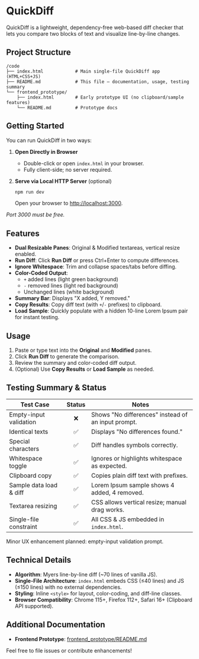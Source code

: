 # QuickDiff

QuickDiff is a lightweight, dependency-free web-based diff checker that lets you compare two blocks of text and visualize line-by-line changes.

## Project Structure

```
/code
├── index.html            # Main single-file QuickDiff app (HTML+CSS+JS)
├── README.md             # This file — documentation, usage, testing summary
└── frontend_prototype/
    ├── index.html        # Early prototype UI (no clipboard/sample features)
    └── README.md         # Prototype docs
```

## Getting Started

You can run QuickDiff in two ways:

1. **Open Directly in Browser**
   - Double-click or open `index.html` in your browser.
   - Fully client-side; no server required.

2. **Serve via Local HTTP Server** (optional)
   ```bash
   npm run dev
   ```
   Open your browser to [http://localhost:3000](http://localhost:3000).

_Port 3000 must be free._

## Features

- **Dual Resizable Panes**: Original & Modified textareas, vertical resize enabled.
- **Run Diff**: Click **Run Diff** or press Ctrl+Enter to compute differences.
- **Ignore Whitespace**: Trim and collapse spaces/tabs before diffing.
- **Color-Coded Output**:
  - `+` added lines (light green background)
  - `-` removed lines (light red background)
  - Unchanged lines (white background)
- **Summary Bar**: Displays "X added, Y removed."
- **Copy Results**: Copy diff text (with `+`/`-` prefixes) to clipboard.
- **Load Sample**: Quickly populate with a hidden 10-line Lorem Ipsum pair for instant testing.

## Usage

1. Paste or type text into the **Original** and **Modified** panes.
2. Click **Run Diff** to generate the comparison.
3. Review the summary and color-coded diff output.
4. (Optional) Use **Copy Results** or **Load Sample** as needed.

## Testing Summary & Status

| Test Case                 | Status | Notes                                               |
|---------------------------|:------:|-----------------------------------------------------|
| Empty-input validation    | ❌     | Shows "No differences" instead of an input prompt.  |
| Identical texts           | ✅     | Displays "No differences found."                    |
| Special characters        | ✅     | Diff handles symbols correctly.                     |
| Whitespace toggle         | ✅     | Ignores or highlights whitespace as expected.       |
| Clipboard copy            | ✅     | Copies plain diff text with prefixes.               |
| Sample data load & diff   | ✅     | Lorem Ipsum sample shows 4 added, 4 removed.       |
| Textarea resizing         | ✅     | CSS allows vertical resize; manual drag works.     |
| Single-file constraint    | ✅     | All CSS & JS embedded in `index.html`.             |

Minor UX enhancement planned: empty-input validation prompt.

## Technical Details

- **Algorithm**: Myers line-by-line diff (~70 lines of vanilla JS).
- **Single-File Architecture**: `index.html` embeds CSS (≤40 lines) and JS (≤150 lines) with no external dependencies.
- **Styling**: Inline `<style>` for layout, color-coding, and diff-line classes.
- **Browser Compatibility**: Chrome 115+, Firefox 112+, Safari 16+ (Clipboard API supported).

## Additional Documentation

- **Frontend Prototype**: [frontend_prototype/README.md](frontend_prototype/README.md)

Feel free to file issues or contribute enhancements!